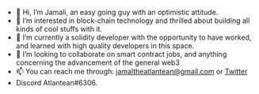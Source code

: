 - 👋 Hi, I’m Jamali, an easy going guy with an optimistic attitude.
- 👀 I’m interested in block-chain technology and thrilled about building all kinds of cool stuffs with it.
- 🌱 I’m currently a solidity developer with the opportunity to have worked, and learned with high quality developers in this space.
- 💞️ I’m looking to collaborate on smart contract jobs, and anything concerning the advancement of the general web3
- 📫 You can reach me through: jamaltheatlantean@gmail.com or [Twitter](https://twitter.com/ThatAtlantean)
-   Discord Atlantean#6306.

<!---
jamaltheatlantean/jamaltheatlantean is a ✨ special ✨ repository because its `README.md` (this file) appears on your GitHub profile.
You can click the Preview link to take a look at your changes.
--->
